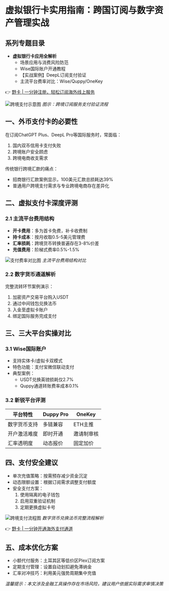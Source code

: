 # 虚拟银行卡实用指南：跨国订阅与数字资产管理实战

## 系列专题目录
- **虚拟银行卡应用全解析**
  - 场景应用与消费风险防范
  - Wise国际账户开通教程
  - 【实战案例】DeepL订阅支付验证
  - 主流平台费率对比：Wise/Quppy/OneKey

👉 [野卡 | 一分钟注册，轻松订阅海外线上服务](https://bbtdd.com/yeka)

![跨境支付示意图](https://bbtdd.com/wp-content/uploads/img/9670218129760743.webp)
*图示：跨境订阅服务支付验证流程*

## 一、外币支付卡的必要性
在订阅ChatGPT Plus、DeepL Pro等国际服务时，常面临：
1. 国内双币信用卡支付失败
2. 跨境账户安全顾虑
3. 跨境电商收支需求

传统银行跨境汇款的痛点：
- 招商银行汇款案例显示，100美元汇款总损耗达39%
- 普通用户跨境支付需求与专业跨境电商存在差异化

## 二、虚拟支付卡深度评测
### 2.1 主流平台费用结构
- **开卡费用**：多为首卡免费，补卡收费制
- **持卡成本**：按月收取0.5-5美元管理费
- **汇率损耗**：跨境货币转换普遍存在3-8%价差
- **充值费用**：阶梯式费率0.5%-1.5%

![支付费率对比图](https://bbtdd.com/wp-content/uploads/img/008946144.webp)
*主流平台费用结构对比*

### 2.2 数字货币通道解析
完整流转环节案例演示：
1. 加密资产交易平台购入USDT
2. 通过中间钱包兑换法币
3. 入金至虚拟卡账户
4. 绑定国际服务完成支付

## 三、三大平台实操对比
### 3.1 Wise国际账户
- 支持实体卡/虚拟卡双模式
- 特色功能：支付宝微信联动支付
- 典型案例：
  - USDT兑换英镑损耗仅2.7%
  - Quppy通道转账费率成本0.1%

### 3.2 新锐平台评测
| 平台特性      | Duppy Pro    | OneKey       |
|---------------|--------------|-------------|
| 数字货币支持   | 多链兼容      | ETH主推     |
| 开户激活难度   | 即时开通      | 邀请制审核  |
| 汇率透明度     | 动态报价      | 固定加价    |

## 四、支付安全建议
- 单次充值策略：按需预存减少资金沉淀
- 动态限额设置：根据订阅需求调整支付额度
- 安全支付方案：
  1. 使用隔离的电子钱包
  2. 启用双重验证机制
  3. 定期更换虚拟卡号

![跨境支付流程图](https://bbtdd.com/wp-content/uploads/img/7334343875.webp)
*数字货币兑换法币完整流程解析*

👉 [野卡 | 一分钟开通海外支付通道](https://bbtdd.com/yeka)

## 五、成本优化方案
- 小额代付服务：土耳其区等低价区Plex订阅方案
- 定期支付管理：设置自动划扣避免滞纳金
- 汇率对冲技巧：利用美元强势周期集中充值

*温馨提示：本文涉及金融工具操作存在市场风险，建议用户依据实际需求审慎决策*